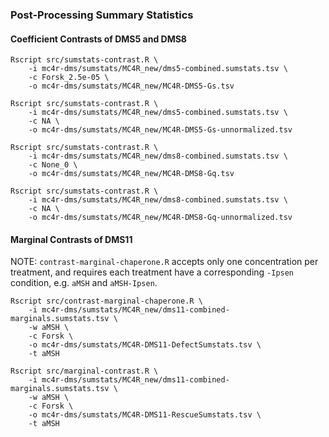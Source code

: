 ### Post-Processing Summary Statistics

#### Coefficient Contrasts of DMS5 and DMS8

```
Rscript src/sumstats-contrast.R \
    -i mc4r-dms/sumstats/MC4R_new/dms5-combined.sumstats.tsv \
    -c Forsk_2.5e-05 \
    -o mc4r-dms/sumstats/MC4R_new/MC4R-DMS5-Gs.tsv

Rscript src/sumstats-contrast.R \
    -i mc4r-dms/sumstats/MC4R_new/dms5-combined.sumstats.tsv \
    -c NA \
    -o mc4r-dms/sumstats/MC4R_new/MC4R-DMS5-Gs-unnormalized.tsv

Rscript src/sumstats-contrast.R \
    -i mc4r-dms/sumstats/MC4R_new/dms8-combined.sumstats.tsv \
    -c None_0 \
    -o mc4r-dms/sumstats/MC4R_new/MC4R-DMS8-Gq.tsv

Rscript src/sumstats-contrast.R \
    -i mc4r-dms/sumstats/MC4R_new/dms8-combined.sumstats.tsv \
    -c NA \
    -o mc4r-dms/sumstats/MC4R_new/MC4R-DMS8-Gq-unnormalized.tsv
```

#### Marginal Contrasts of DMS11

NOTE: `contrast-marginal-chaperone.R` accepts only one concentration per treatment, and requires each treatment have a corresponding `-Ipsen` condition, e.g. `aMSH` and `aMSH-Ipsen`.

```
Rscript src/contrast-marginal-chaperone.R \
    -i mc4r-dms/sumstats/MC4R_new/dms11-combined-marginals.sumstats.tsv \
    -w aMSH \
    -c Forsk \
    -o mc4r-dms/sumstats/MC4R-DMS11-DefectSumstats.tsv \
    -t aMSH

Rscript src/marginal-contrast.R \
    -i mc4r-dms/sumstats/MC4R_new/dms11-combined-marginals.sumstats.tsv \
    -w aMSH \
    -c Forsk \
    -o mc4r-dms/sumstats/MC4R-DMS11-RescueSumstats.tsv \
    -t aMSH
```
